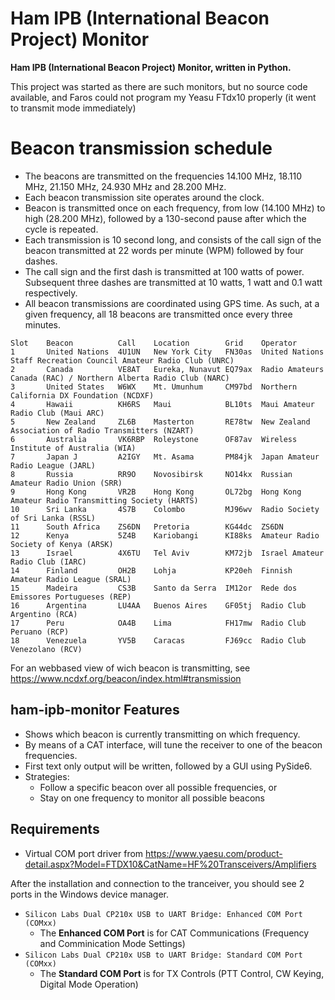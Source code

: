 # Ham IPB (International Beacon Project) Monitor

**Ham IPB (International Beacon Project) Monitor, written in Python.**

This project was started as there are such monitors, but no source code available, and Faros could not program my
Yeasu FTdx10 properly (it went to transmit mode immediately)

[pypi_]: https://pypi.org/project/ham-ibp-monitor/
[status]: https://pypi.org/project/ham-ibp-monitor/
[python version]: https://pypi.org/project/ham-ibp-monitor
[read the docs]: https://ham-ibp-monitor.readthedocs.io/
[tests]: https://github.com/HenkVanAsselt/ham-ibp-monitor/actions?workflow=Tests
[codecov]: https://app.codecov.io/gh/HenkVanAsselt/ham-ibp-monitor
[pre-commit]: https://github.com/pre-commit/pre-commit
[black]: https://github.com/psf/black

# Beacon transmission schedule

- The beacons are transmitted on the frequencies 14.100 MHz, 18.110 MHz, 21.150 MHz, 24.930 MHz and 28.200 MHz. 
- Each beacon transmission site operates around the clock. 
- Beacon is transmitted once on each frequency, from low (14.100 MHz) to high (28.200 MHz), followed by a 130-second pause after which the cycle is repeated.
- Each transmission is 10 second long, and consists of the call sign of the beacon transmitted at 22 words per minute (WPM) followed by four dashes. 
- The call sign and the first dash is transmitted at 100 watts of power. Subsequent three dashes are transmitted at 10 watts, 1 watt and 0.1 watt respectively.
- All beacon transmissions are coordinated using GPS time. As such, at a given frequency, all 18 beacons are transmitted once every three minutes.

```
Slot    Beacon          Call    Location        Grid    Operator 
1       United Nations  4U1UN   New York City   FN30as  United Nations Staff Recreation Council Amateur Radio Club (UNRC)
2       Canada          VE8AT   Eureka, Nunavut EQ79ax  Radio Amateurs Canada (RAC) / Northern Alberta Radio Club (NARC)
3       United States   W6WX    Mt. Umunhum     CM97bd  Northern California DX Foundation (NCDXF)
4       Hawaii          KH6RS   Maui            BL10ts  Maui Amateur Radio Club (Maui ARC)
5       New Zealand     ZL6B    Masterton       RE78tw  New Zealand Association of Radio Transmitters (NZART)
6       Australia       VK6RBP  Roleystone      OF87av  Wireless Institute of Australia (WIA)
7       Japan J         A2IGY   Mt. Asama       PM84jk  Japan Amateur Radio League (JARL)
8       Russia          RR9O    Novosibirsk     NO14kx  Russian Amateur Radio Union (SRR)
9       Hong Kong       VR2B    Hong Kong       OL72bg  Hong Kong Amateur Radio Transmitting Society (HARTS)
10      Sri Lanka       4S7B    Colombo         MJ96wv  Radio Society of Sri Lanka (RSSL)
11      South Africa    ZS6DN   Pretoria        KG44dc  ZS6DN
12      Kenya           5Z4B    Kariobangi      KI88ks  Amateur Radio Society of Kenya (ARSK)
13      Israel          4X6TU   Tel Aviv        KM72jb  Israel Amateur Radio Club (IARC)
14      Finland         OH2B    Lohja           KP20eh  Finnish Amateur Radio League (SRAL)
15      Madeira         CS3B    Santo da Serra  IM12or  Rede dos Emissores Portugueses (REP)
16      Argentina       LU4AA   Buenos Aires    GF05tj  Radio Club Argentino (RCA)
17      Peru            OA4B    Lima            FH17mw  Radio Club Peruano (RCP)
18      Venezuela       YV5B    Caracas         FJ69cc  Radio Club Venezolano (RCV)
```

For an webbased view of wich beacon is transmitting, see https://www.ncdxf.org/beacon/index.html#transmission

## ham-ipb-monitor Features

- Shows which beacon is currently transmitting on which frequency.
- By means of a CAT interface, will tune the receiver to one of the beacon frequencies.
- First text only output will be written, followed by a GUI using PySide6.
- Strategies: 
  - Follow a specific beacon over all possible frequencies, or 
  - Stay on one frequency to monitor all possible beacons

## Requirements

- Virtual COM port driver from https://www.yaesu.com/product-detail.aspx?Model=FTDX10&CatName=HF%20Transceivers/Amplifiers

After the installation and connection to the tranceiver, you should see 2 ports in the Windows device manager.

- `Silicon Labs Dual CP210x USB to UART Bridge: Enhanced COM Port (COMxx)`
  - The **Enhanced COM Port** is for CAT Communications (Frequency and Comminication Mode Settings)
- `Silicon Labs Dual CP210x USB to UART Bridge: Standard COM Port (COMxx)`
  - The **Standard COM Port** is for TX Controls (PTT Control, CW Keying, Digital Mode Operation)



